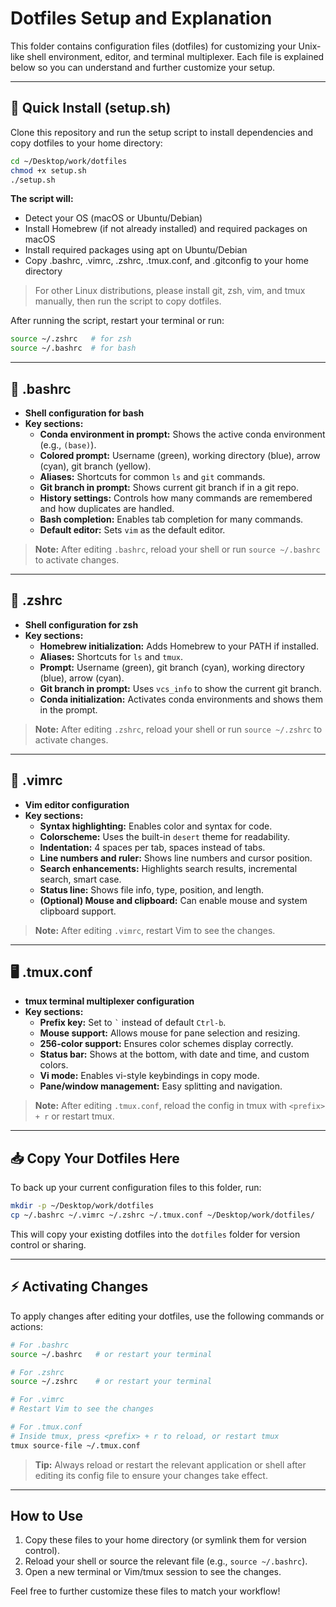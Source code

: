 # Dotfiles Setup and Explanation

This folder contains configuration files (dotfiles) for customizing your Unix-like shell environment, editor, and terminal multiplexer. Each file is explained below so you can understand and further customize your setup.

---

## 🚀 Quick Install (setup.sh)

Clone this repository and run the setup script to install dependencies and copy dotfiles to your home directory:

```sh
cd ~/Desktop/work/dotfiles
chmod +x setup.sh
./setup.sh
```

**The script will:**
- Detect your OS (macOS or Ubuntu/Debian)
- Install Homebrew (if not already installed) and required packages on macOS
- Install required packages using apt on Ubuntu/Debian
- Copy .bashrc, .vimrc, .zshrc, .tmux.conf, and .gitconfig to your home directory

> For other Linux distributions, please install git, zsh, vim, and tmux manually, then run the script to copy dotfiles.

After running the script, restart your terminal or run:

```sh
source ~/.zshrc   # for zsh
source ~/.bashrc  # for bash
```

---

## 🐚 .bashrc

- **Shell configuration for bash**
- **Key sections:**
  - **Conda environment in prompt:** Shows the active conda environment (e.g., `(base)`).
  - **Colored prompt:** Username (green), working directory (blue), arrow (cyan), git branch (yellow).
  - **Aliases:** Shortcuts for common `ls` and `git` commands.
  - **Git branch in prompt:** Shows current git branch if in a git repo.
  - **History settings:** Controls how many commands are remembered and how duplicates are handled.
  - **Bash completion:** Enables tab completion for many commands.
  - **Default editor:** Sets `vim` as the default editor.

> **Note:** After editing `.bashrc`, reload your shell or run `source ~/.bashrc` to activate changes.

---

## 🐚 .zshrc

- **Shell configuration for zsh**
- **Key sections:**
  - **Homebrew initialization:** Adds Homebrew to your PATH if installed.
  - **Aliases:** Shortcuts for `ls` and `tmux`.
  - **Prompt:** Username (green), git branch (cyan), working directory (blue), arrow (cyan).
  - **Git branch in prompt:** Uses `vcs_info` to show the current git branch.
  - **Conda initialization:** Activates conda environments and shows them in the prompt.

> **Note:** After editing `.zshrc`, reload your shell or run `source ~/.zshrc` to activate changes.

---

## 📝 .vimrc

- **Vim editor configuration**
- **Key sections:**
  - **Syntax highlighting:** Enables color and syntax for code.
  - **Colorscheme:** Uses the built-in `desert` theme for readability.
  - **Indentation:** 4 spaces per tab, spaces instead of tabs.
  - **Line numbers and ruler:** Shows line numbers and cursor position.
  - **Search enhancements:** Highlights search results, incremental search, smart case.
  - **Status line:** Shows file info, type, position, and length.
  - **(Optional) Mouse and clipboard:** Can enable mouse and system clipboard support.

> **Note:** After editing `.vimrc`, restart Vim to see the changes.

---

## 🖥️ .tmux.conf

- **tmux terminal multiplexer configuration**
- **Key sections:**
  - **Prefix key:** Set to `` ` `` instead of default `Ctrl-b`.
  - **Mouse support:** Allows mouse for pane selection and resizing.
  - **256-color support:** Ensures color schemes display correctly.
  - **Status bar:** Shows at the bottom, with date and time, and custom colors.
  - **Vi mode:** Enables vi-style keybindings in copy mode.
  - **Pane/window management:** Easy splitting and navigation.

> **Note:** After editing `.tmux.conf`, reload the config in tmux with `<prefix> + r` or restart tmux.

---

## 📥 Copy Your Dotfiles Here

To back up your current configuration files to this folder, run:

```bash
mkdir -p ~/Desktop/work/dotfiles
cp ~/.bashrc ~/.vimrc ~/.zshrc ~/.tmux.conf ~/Desktop/work/dotfiles/
```

This will copy your existing dotfiles into the `dotfiles` folder for version control or sharing.

---

## ⚡ Activating Changes

To apply changes after editing your dotfiles, use the following commands or actions:

```sh
# For .bashrc
source ~/.bashrc   # or restart your terminal

# For .zshrc
source ~/.zshrc    # or restart your terminal

# For .vimrc
# Restart Vim to see the changes

# For .tmux.conf
# Inside tmux, press <prefix> + r to reload, or restart tmux
tmux source-file ~/.tmux.conf
```

> **Tip:** Always reload or restart the relevant application or shell after editing its config file to ensure your changes take effect.

---

## How to Use

1. Copy these files to your home directory (or symlink them for version control).
2. Reload your shell or source the relevant file (e.g., `source ~/.bashrc`).
3. Open a new terminal or Vim/tmux session to see the changes.

Feel free to further customize these files to match your workflow!

